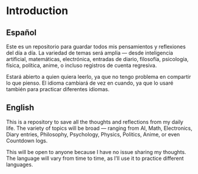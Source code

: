 # Introduction

## Español

Este es un repositorio para guardar todos mis pensamientos y reflexiones del día a día. La variedad de temas será amplia — desde inteligencia artificial, matemáticas, electrónica, entradas de diario, filosofía, psicología, física, política, anime, o incluso registros de cuenta regresiva.

Estará abierto a quien quiera leerlo, ya que no tengo problema en compartir lo que pienso. El idioma cambiará de vez en cuando, ya que lo usaré también para practicar diferentes idiomas.

## English

This is a repository to save all the thoughts and reflections from my daily life. The variety of topics will be broad — ranging from AI, Math, Electronics, Diary entries, Philosophy, Psychology, Physics, Politics, Anime, or even Countdown logs.

This will be open to anyone because I have no issue sharing my thoughts. The language will vary from time to time, as I’ll use it to practice different languages.

